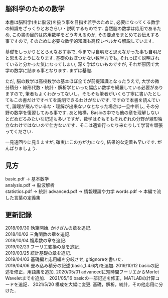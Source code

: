 ## 脳科学のための数学
本書は脳科学(主に脳波)を扱う事を目指す若手のために, 必要になってくる数学の知識をざっくりとおさらい・説明するものです. 当然脳の数学は応用であるため, この書の目的は応用数学をどう考えるのか, その要点をまとめてお伝えする事ですので, そのために必要な数学的知識も高校レベルから解説しています.  
  
基礎をしっかりととらえなおす事で, 今までは自明だと思えなかった事も自明だと思えるようになります. 基礎のおぼつかない数学力でも, それっぽく説明されていると分かった気になってしまい, 深く学ばないものですが, それが原因で大学の数学に詰まる事となります. まずは基礎.   
  
ただ, 脳の数学は高校数学の基本ほぼ全てが前提知識となったうえで, 大学の微分積分・線形代数・統計・解析学といった幅広い数学を網羅している必要がありますので, 筆者もよくわかってないし，そもそも筆者がいくら丁寧に書いたとしてもこの書だけですべてを説明できるわけがないです. ですので本書を読んでいて, 論理が飛んでいるな・理解が出来ないなとなった場合は一旦中断し, その分野の数学を復習してみる事です.  あと結構，Basicの中でも他の章を理解しないとだめだろみたいな記述も多いですが，数学はそもそもそれぞれの分野が線形独立なわけではないので仕方ないです．そこは適宜行ったり来たりして学習を頑張ってください．
  
一見遠回りに見えますが, 確実にこの方が力になり, 結果的な定着も早いです. がんばりましょう.  
  

## 見方
basic.pdf -> 基本数学  
analysis.pdf -> 脳波解析  
statistics.pdf -> 統計
advanced.pdf -> 情報理論や力学
words.pdf -> 本編で流した言葉の定義集  

## 更新記録
2018/09/30 執筆開始. かけざんの章を追記.  
2018/10/02 三角関数の章を追記.  
2018/10/04 複素数の章を追記.  
2019/02/23 フーリエ変換の章を追記.  
2019/03/25 統計基礎の章を追記.  
2019/04/03 基礎編と応用編を分岐させ, gitignoreを書いた.  
2019/04/06 畳み込み積分の記述(basic_1.4.6内)を追加.
2019/10/12 basicの記述を修正，用語集を追加.
2020/05/01 advancedに短時間フーリエからMorlet Waveletまでを追加．
2021/05/16 basicの一部記述を修正，MATLABの計算コードを追記．
2021/5/20 構成を大幅に変更. 基礎，解析，統計，その他応用に分けた．
